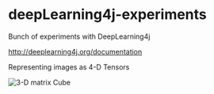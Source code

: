 # deepLearning4j-experiments
Bunch of experiments with DeepLearning4j

http://deeplearning4j.org/documentation

Representing images as 4-D Tensors

![3-D matrix Cube](https://deeplearning4j.org/img/3d_matrix_cube.png)
